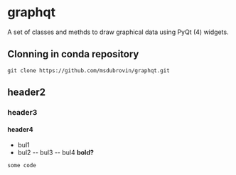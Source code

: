 # graphqt
A set of classes and methds to draw graphical data using PyQt (4) widgets.
## Clonning in conda repository
```
git clone https://github.com/msdubrovin/graphqt.git
```
## header2
### header3
#### header4
- bul1
- bul2
-- bul3
-- bul4
**bold?**
```
some code
```
